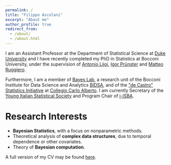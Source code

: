 ```yaml
---
permalink: /
title: "Filippo Ascolani"
excerpt: "About me"
author_profile: true
redirect_from: 
  - /about/
  - /about.html
---
```


I am an Assistant Professor at the Department of Statistical Science at [Duke University](https://stat.duke.edu/) and I have recently completed my PhD in Statistics at Bocconi University, under the supervision of [Antonio Lijoi](http://mypage.unibocconi.it/antoniolijoi/), [Igor Prünster](http://didattica.unibocconi.it/mypage/index.php?IdUte=187032&cognome=PRUENSTER&nome=IGOR&urlBackMy=) and [Matteo Ruggiero](https://www.matteoruggiero.it).

Furthermore, I am a member of [Bayes Lab](https://www.bayeslab.unibocconi.eu/wps/wcm/connect/Cdr/Bayeslab/Home), a research unit of the Bocconi Institute for Data Science and Analytics [BIDSA](https://www.bidsa.unibocconi.eu/wps/wcm/connect/Site/Bidsa/Home), and of the ["de Castro" Statistics Initiative](https://www.carloalberto.org/research/statistics-initiative/) at [Collegio Carlo Alberto](https://www.carloalberto.org/). I am currently Secretary of the [Young Italian Statistical Society](https://youngsis.github.io/) and Program Chair of [j-ISBA](https://j-isba.github.io/).

Research Interests
======

* **Bayesian Statistics**, with a focus on nonparametric methods.
* Theoretical analysis of **complex data structures**, due to temporal dependence or other covariates.
* Theory of **Bayesian computation**.

A full version of my CV may be found [here](https://drive.google.com/file/d/1k4Oba2udGp1jD64mIBz8XvQy5fcO_un3/view?usp=sharing).
